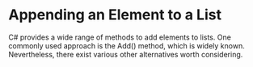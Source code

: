 # Appending an Element to a List
C# provides a wide range of methods to add elements to lists. One commonly used approach is the Add() method, which is widely known. Nevertheless, there exist various other alternatives worth considering.
